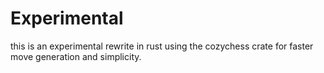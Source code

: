 # Experimental
this is an experimental rewrite in rust using the cozychess crate for faster move generation and simplicity.
